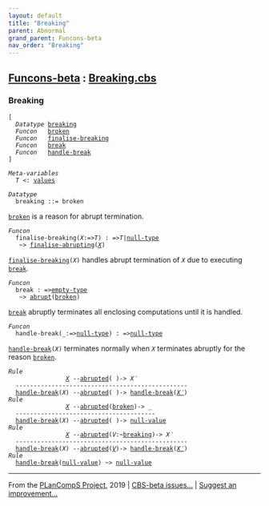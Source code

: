 ```yaml
---
layout: default
title: "Breaking"
parent: Abnormal
grand_parent: Funcons-beta
nav_order: "Breaking"
---
```


[Funcons-beta] : [Breaking.cbs]
-----------------------------

### Breaking

<div class="highlighter-rouge"><pre class="highlight"><code>[
  <i class="keyword">Datatype</i> <span class="name"><a href="#Name_breaking">breaking</a></span>
  <i class="keyword">Funcon</i>   <span class="name"><a href="#Name_broken">broken</a></span>
  <i class="keyword">Funcon</i>   <span class="name"><a href="#Name_finalise-breaking">finalise-breaking</a></span>
  <i class="keyword">Funcon</i>   <span class="name"><a href="#Name_break">break</a></span>
  <i class="keyword">Funcon</i>   <span class="name"><a href="#Name_handle-break">handle-break</a></span>
]</code></pre></div>



<div class="highlighter-rouge"><pre class="highlight"><code><i class="keyword">Meta-variables</i>
  <span id="PartVariable_T"><i class="var">T</i></span> <: <span class="name"><a href="../../../Values/Value-Types/index.html#Name_values">values</a></span></code></pre></div>



<div class="highlighter-rouge"><pre class="highlight"><code><i class="keyword">Datatype</i>
  <span class="name"><span id="Name_breaking">breaking</span></span> ::= <span id="Name_broken">broken</span></code></pre></div>

  <code><span class="name"><a href="#Name_broken">broken</a></span></code> is a reason for abrupt termination.



<div class="highlighter-rouge"><pre class="highlight"><code><i class="keyword">Funcon</i>
  <span class="name"><span id="Name_finalise-breaking">finalise-breaking</span></span>(<span id="Variable76_X"><i class="var">X</i></span>:=><span id="Variable81_T"><i class="var">T</i></span>) : =><span id="Variable96_T"><i class="var">T</i></span>|<span class="name"><a href="../../../Values/Primitive/Null/index.html#Name_null-type">null-type</a></span>
   ~> <span class="name"><a href="../Abrupting/index.html#Name_finalise-abrupting">finalise-abrupting</a></span>(<a href="#Variable76_X"><i class="var">X</i></a>)</code></pre></div>


  <code><span class="name"><a href="#Name_finalise-breaking">finalise-breaking</a></span>(<i class="var">X</i>)</code> handles abrupt termination of <code><i class="var">X</i></code> due to executing
  <code><span class="name"><a href="#Name_break">break</a></span></code>.



<div class="highlighter-rouge"><pre class="highlight"><code><i class="keyword">Funcon</i>
  <span class="name"><span id="Name_break">break</span></span> : =><span class="name"><a href="../../../Values/Value-Types/index.html#Name_empty-type">empty-type</a></span>
   ~> <span class="name"><a href="../Abrupting/index.html#Name_abrupt">abrupt</a></span>(<span class="name"><a href="#Name_broken">broken</a></span>)</code></pre></div>


  <code><span class="name"><a href="#Name_break">break</a></span></code> abruptly terminates all enclosing computations until it is handled.



<div class="highlighter-rouge"><pre class="highlight"><code><i class="keyword">Funcon</i>
  <span class="name"><span id="Name_handle-break">handle-break</span></span>(_:=><span class="name"><a href="../../../Values/Primitive/Null/index.html#Name_null-type">null-type</a></span>) : =><span class="name"><a href="../../../Values/Primitive/Null/index.html#Name_null-type">null-type</a></span></code></pre></div>

  <code><span class="name"><a href="#Name_handle-break">handle-break</a></span>(<i class="var">X</i>)</code> terminates normally when <code><i class="var">X</i></code> terminates abruptly for the
  reason <code><span class="name"><a href="#Name_broken">broken</a></span></code>.

<div class="highlighter-rouge"><pre class="highlight"><code><i class="keyword">Rule</i>
                <a href="#Variable307_X"><i class="var">X</i></a> --<span class="ent-name"><a href="../Abrupting/index.html#Name_abrupted">abrupted</a></span>( )-> <span id="Variable294_X'"><i class="var">X&prime;</i></span>
  ------------------------------------------------
  <span class="name"><a href="#Name_handle-break">handle-break</a></span>(<span id="Variable307_X"><i class="var">X</i></span>) --<span class="ent-name"><a href="../Abrupting/index.html#Name_abrupted">abrupted</a></span>( )-> <span class="name"><a href="#Name_handle-break">handle-break</a></span>(<a href="#Variable294_X'"><i class="var">X&prime;</i></a>)
<i class="keyword">Rule</i>
                <a href="#Variable382_X"><i class="var">X</i></a> --<span class="ent-name"><a href="../Abrupting/index.html#Name_abrupted">abrupted</a></span>(<span class="name"><a href="#Name_broken">broken</a></span>)-> _
  ---------------------------------------
  <span class="name"><a href="#Name_handle-break">handle-break</a></span>(<span id="Variable382_X"><i class="var">X</i></span>) --<span class="ent-name"><a href="../Abrupting/index.html#Name_abrupted">abrupted</a></span>( )-> <span class="name"><a href="../../../Values/Primitive/Null/index.html#Name_null-value">null-value</a></span>
<i class="keyword">Rule</i>
                <a href="#Variable455_X"><i class="var">X</i></a> --<span class="ent-name"><a href="../Abrupting/index.html#Name_abrupted">abrupted</a></span>(<span id="Variable421_V"><i class="var">V</i></span>:~<span class="name"><a href="#Name_breaking">breaking</a></span>)-> <span id="Variable442_X'"><i class="var">X&prime;</i></span>
  ------------------------------------------------
  <span class="name"><a href="#Name_handle-break">handle-break</a></span>(<span id="Variable455_X"><i class="var">X</i></span>) --<span class="ent-name"><a href="../Abrupting/index.html#Name_abrupted">abrupted</a></span>(<a href="#Variable421_V"><i class="var">V</i></a>)-> <span class="name"><a href="#Name_handle-break">handle-break</a></span>(<a href="#Variable442_X'"><i class="var">X&prime;</i></a>)
<i class="keyword">Rule</i>
  <span class="name"><a href="#Name_handle-break">handle-break</a></span>(<span class="name"><a href="../../../Values/Primitive/Null/index.html#Name_null-value">null-value</a></span>) ~> <span class="name"><a href="../../../Values/Primitive/Null/index.html#Name_null-value">null-value</a></span></code></pre></div>



____

From the [PLanCompS Project], 2019 | [CBS-beta issues...] | [Suggest an improvement...]

[Breaking.cbs]: Breaking.cbs 
  "CBS SOURCE FILE"
[Funcons-beta]: /CBS-beta/docs/Funcons-beta
 "FUNCONS-BETA"
[Unstable-Funcons-beta]: /CBS-beta/docs/Unstable-Funcons-beta
  "UNSTABLE-FUNCONS-BETA"
[Languages-beta]: /CBS-beta/docs/Languages-beta
  "LANGUAGES-BETA"
[Unstable-Languages-beta]: /CBS-beta/docs/Unstable-Languages-beta
  "UNSTABLE-LANGUAGES-BETA"
[CBS-beta]:  "CBS-BETA"
[PLanCompS Project]: http://plancomps.org
  "PROGRAMMING LANGUAGE COMPONENTS AND SPECIFICATIONS PROJECT HOME PAGE"
[CBS-beta issues...]: https://github.com/plancomps/plancomps.github.io/issues
  "CBS-BETA ISSUE REPORTS ON GITHUB"
[Suggest an improvement...]: mailto:plancomps@gmail.com?Subject=CBS-beta%20-%20comment&Body=Re%3A%20CBS-beta%20specification%20at%20Computations/Abnormal/Breaking/Breaking.cbs%0A%0AComment/Query/Issue/Suggestion%3A%0A%0A%0ASignature%3A%0A 
  "GENERATE AN EMAIL TEMPLATE"
